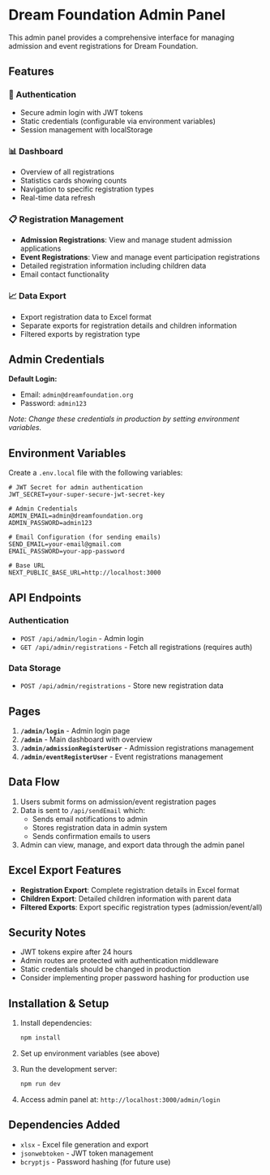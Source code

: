 # Dream Foundation Admin Panel

This admin panel provides a comprehensive interface for managing admission and event registrations for Dream Foundation.

## Features

### 🔐 Authentication
- Secure admin login with JWT tokens
- Static credentials (configurable via environment variables)
- Session management with localStorage

### 📊 Dashboard
- Overview of all registrations
- Statistics cards showing counts
- Navigation to specific registration types
- Real-time data refresh

### 📋 Registration Management
- **Admission Registrations**: View and manage student admission applications
- **Event Registrations**: View and manage event participation registrations
- Detailed registration information including children data
- Email contact functionality

### 📈 Data Export
- Export registration data to Excel format
- Separate exports for registration details and children information
- Filtered exports by registration type

## Admin Credentials

**Default Login:**
- Email: `admin@dreamfoundation.org`
- Password: `admin123`

*Note: Change these credentials in production by setting environment variables.*

## Environment Variables

Create a `.env.local` file with the following variables:

```env
# JWT Secret for admin authentication
JWT_SECRET=your-super-secure-jwt-secret-key

# Admin Credentials
ADMIN_EMAIL=admin@dreamfoundation.org
ADMIN_PASSWORD=admin123

# Email Configuration (for sending emails)
SEND_EMAIL=your-email@gmail.com
EMAIL_PASSWORD=your-app-password

# Base URL
NEXT_PUBLIC_BASE_URL=http://localhost:3000
```

## API Endpoints

### Authentication
- `POST /api/admin/login` - Admin login
- `GET /api/admin/registrations` - Fetch all registrations (requires auth)

### Data Storage
- `POST /api/admin/registrations` - Store new registration data

## Pages

1. **`/admin/login`** - Admin login page
2. **`/admin`** - Main dashboard with overview
3. **`/admin/admissionRegisterUser`** - Admission registrations management
4. **`/admin/eventRegisterUser`** - Event registrations management

## Data Flow

1. Users submit forms on admission/event registration pages
2. Data is sent to `/api/sendEmail` which:
   - Sends email notifications to admin
   - Stores registration data in admin system
   - Sends confirmation emails to users
3. Admin can view, manage, and export data through the admin panel

## Excel Export Features

- **Registration Export**: Complete registration details in Excel format
- **Children Export**: Detailed children information with parent data
- **Filtered Exports**: Export specific registration types (admission/event/all)

## Security Notes

- JWT tokens expire after 24 hours
- Admin routes are protected with authentication middleware
- Static credentials should be changed in production
- Consider implementing proper password hashing for production use

## Installation & Setup

1. Install dependencies:
   ```bash
   npm install
   ```

2. Set up environment variables (see above)

3. Run the development server:
   ```bash
   npm run dev
   ```

4. Access admin panel at: `http://localhost:3000/admin/login`

## Dependencies Added

- `xlsx` - Excel file generation and export
- `jsonwebtoken` - JWT token management
- `bcryptjs` - Password hashing (for future use)
